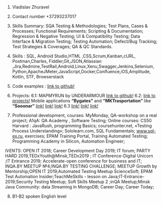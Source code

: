 1. Vladislav Zhuravel

2. Contact number +37293237017

3. Skills Summary: 
SQA Testing & Methodologies; Test Plans, Cases & Processes; Functional Requirements; Scripting & Documentation; Regression & Negative Testing; UI & Compatibility Testing; Data Interface & Migration Testing; Testing Automation; Defect/Bug Tracking; Test Strategies & Coverages; QA & QC Standards.

4. Skills :
 SQL, Android Studio,HTML ,CSS,Scrum,Kanban,cURL, Postman,Charles, Fiddler,Git,JSON,Atlassian ,Jira,Redmine,TestRail,Android,Linux,Xenu,Swagger,Jenkins,Selenium, Python,ApacheJMeter,JavaScript,Docker,Conlfuence,iOS,Amplitude, Kotlin, STF, Browserstack

5. Code examples : [link to github!](https://github.com/Trezeguet1/14.09-pract-channel/blob/master/addtask.py)

6. Projects:
 6.1: MAPMYRUN by UNDERARMOUR [link to github!](https://www.mapmyrun.com/my_home/)
 6.2: [link to projects!](www.benjerry.co.uk/)
 Mobile applications **“Bygates”** and **“MKTrasportation”** like **“Sooonar”** [link!](https://sooonar.com)
[link!](https://hackspace.by/page6014787.html) 
[link!](https://iot.com.by)
6.3 [link!](https://hygger.io) 
[link!](https://community-z.com)
[link!](https://www.vendee.by)

7. Professional development, courses: MyMonday, QA-workshop on a real project; A1qA: QA Academy , Software Testing;
Online courses: CS50 Harvard : JavaRush, programming Basics; coursehunter.net, «Testing Process Understanding»; Sololearn.com, SQL Fundamentals; www.sql-ex.ru, exercises; EPAM Training Portal, Training Automated Testing; Programming Academy in Silicon, Automation Engineer;

*IVENTS*:
 OPEN IT 2018; Career Development Day 2019; IT forum; PARTY HARD 2019,TEDxYouth@Minsk,TEDx2019 ; IT Conference-Digital Unicorn ;IT Entrance 2019; Accelerate-open conference for business and IT; INQA.BY MEETUP №4;INQA.BY TESTING CHALLENGE; MEETUP Growth by Mentorship;OPEN IT 2019;Automated Testing Meetup ScienceSoft; EPAM Test Automation Insider;TeachMeSkills - lesson on Java;IT-Entrance-2019;Security Testing Meetup; Soft Skills Meetup 2 ;inQA Meetup;Minsk Java Community: data Streaming in MongoDB; Career Day; Career Today;

8. B1-B2 spoken English level
